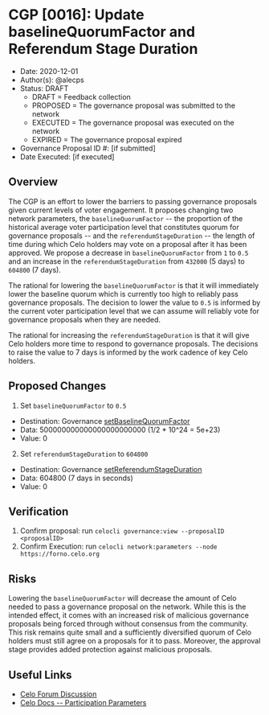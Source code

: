 # CGP [0016]: Update baselineQuorumFactor and Referendum Stage Duration

- Date: 2020-12-01
- Author(s): @alecps
- Status: DRAFT
  - DRAFT = Feedback collection
  - PROPOSED = The governance proposal was submitted to the network
  - EXECUTED = The governance proposal was executed on the network
  - EXPIRED = The governance proposal expired
- Governance Proposal ID #: [if submitted]
- Date Executed: [if executed]

## Overview

The CGP is an effort to lower the barriers to passing governance proposals given current levels of voter engagement. It proposes changing two network parameters, the `baselineQuorumFactor` -- the proportion of the historical average voter participation level that constitutes quorum for governance proposals -- and the `referendumStageDuration` -- the length of time during which Celo holders may vote on a proposal after it has been approved. We propose a decrease in `baselineQuorumFactor` from `1` to `0.5` and an increase in the `referendumStageDuration` from `432000` (5 days) to `604800` (7 days).

The rational for lowering the `baselineQuorumFactor` is that it will immediately lower the baseline quorum which is currently too high to reliably pass governance proposals. The decision to lower the value to `0.5` is informed by the current voter participation level that we can assume will reliably vote for governance proposals when they are needed.

The rational for increasing the `referendumStageDuration` is that it will give Celo holders more time to respond to governance proposals. The decisions to raise the value to 7 days is informed by the work cadence of key Celo holders.

## Proposed Changes

1. Set `baselineQuorumFactor` to `0.5`

- Destination: Governance [setBaselineQuorumFactor](https://github.com/celo-org/celo-monorepo/blob/master/packages/protocol/contracts/governance/Governance.sol#L395)
- Data: 500000000000000000000000 (1/2 \* 10^24 = 5e+23)
- Value: 0

2. Set `referendumStageDuration` to `604800`

- Destination: Governance [setReferendumStageDuration](https://github.com/celo-org/celo-monorepo/blob/master/packages/protocol/contracts/governance/Governance.sol#L319)
- Data: 604800 (7 days in seconds)
- Value: 0

## Verification

1. Confirm proposal: run `celocli governance:view --proposalID <proposalID>`
2. Confirm Execution: run `celocli network:parameters --node https://forno.celo.org`

## Risks

Lowering the `baselineQuorumFactor` will decrease the amount of Celo needed to pass a governance proposal on the network. While this is the intended effect, it comes with an increased risk of malicious governance proposals being forced through without consensus from the community. This risk remains quite small and a sufficiently diversified quorum of Celo holders must still agree on a proposals for it to pass. Moreover, the approval stage provides added protection against malicious proposals.

## Useful Links

- [Celo Forum Discussion](https://forum.celo.org/t/discussion-around-updating-governance-parameters/683)
- [Celo Docs -- Participation Parameters](https://docs.celo.org/developer-guide/summary/interfaces/_wrappers_governance_.participationparameters)
